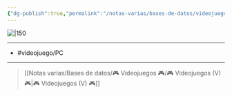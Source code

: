```yaml
---
{"dg-publish":true,"permalink":"/notas-varias/bases-de-datos/videojuegos/v-lies-of-p/"}
---
```



![|150](https://images.igdb.com/igdb/image/upload/t_cover_big/co6lxr.jpg)

---

- #videojuego/PC 

---

> [[Notas varias/Bases de datos/🎮 Videojuegos 🎮/🎮 Videojuegos (V) 🎮\|🎮 Videojuegos (V) 🎮]]